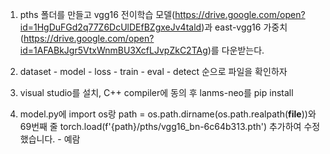 1. pths 폴더를 만들고 vgg16 전이학습 모델(https://drive.google.com/open?id=1HgDuFGd2q77Z6DcUlDEfBZgxeJv4tald)과 east-vgg16 가중치(https://drive.google.com/open?id=1AFABkJgr5VtxWnmBU3XcfLJvpZkC2TAg)를 다운받는다.
   
2. dataset - model - loss - train - eval - detect 순으로 파일을 확인하자

3. visual studio를 설치, C++ compiler에 동의 후 lanms-neo를 pip install

4. model.py에 import os랑 path = os.path.dirname(os.path.realpath(__file__))와 
   69번째 줄 torch.load(f'{path}/pths/vgg16_bn-6c64b313.pth') 추가하여 수정했습니다. - 예람